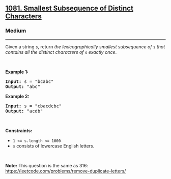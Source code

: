 <h2><a href="https://leetcode.com/problems/smallest-subsequence-of-distinct-characters/">1081. Smallest Subsequence of Distinct Characters</a></h2><h3>Medium</h3><hr><div style="user-select: auto;"><p style="user-select: auto;">Given a string <code style="user-select: auto;">s</code>, return <em style="user-select: auto;">the lexicographically smallest subsequence of</em> <code style="user-select: auto;">s</code> <em style="user-select: auto;">that contains all the distinct characters of</em> <code style="user-select: auto;">s</code> <em style="user-select: auto;">exactly once</em>.</p>

<p style="user-select: auto;">&nbsp;</p>
<p style="user-select: auto;"><strong style="user-select: auto;">Example 1:</strong></p>

<pre style="position: relative; user-select: auto;"><strong style="user-select: auto;">Input:</strong> s = "bcabc"
<strong style="user-select: auto;">Output:</strong> "abc"
<div class="open_grepper_editor" title="Edit &amp; Save To Grepper" style="user-select: auto;"></div></pre>

<p style="user-select: auto;"><strong style="user-select: auto;">Example 2:</strong></p>

<pre style="position: relative; user-select: auto;"><strong style="user-select: auto;">Input:</strong> s = "cbacdcbc"
<strong style="user-select: auto;">Output:</strong> "acdb"
<div class="open_grepper_editor" title="Edit &amp; Save To Grepper" style="user-select: auto;"></div></pre>

<p style="user-select: auto;">&nbsp;</p>
<p style="user-select: auto;"><strong style="user-select: auto;">Constraints:</strong></p>

<ul style="user-select: auto;">
	<li style="user-select: auto;"><code style="user-select: auto;">1 &lt;= s.length &lt;= 1000</code></li>
	<li style="user-select: auto;"><code style="user-select: auto;">s</code> consists of lowercase English letters.</li>
</ul>

<p style="user-select: auto;">&nbsp;</p>
<strong style="user-select: auto;">Note:</strong> This question is the same as 316: <a href="https://leetcode.com/problems/remove-duplicate-letters/" target="_blank" style="user-select: auto;">https://leetcode.com/problems/remove-duplicate-letters/</a></div>